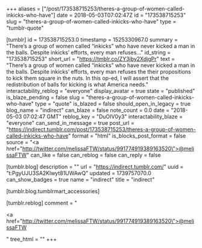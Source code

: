 +++
aliases = ["/post/173538715253/theres-a-group-of-women-called-inkicks-who-have"]
date = 2018-05-03T07:02:47Z
id = "173538715253"
slug = "theres-a-group-of-women-called-inkicks-who-have"
type = "tumblr-quote"

[tumblr]
id = 173538715253.0
timestamp = 1525330967.0
summary = "There’s a group of women called “inkicks” who have never kicked a man in the balls. Despite inkicks’ efforts, every man refuses..."
id_string = "173538715253"
short_url = "https://tmblr.co/ZY3jby2XdjgPr"
text = "There&rsquo;s a group of women called &ldquo;inkicks&rdquo; who have never kicked a man in the balls. Despite inkicks&rsquo; efforts, every man refuses the their propositions to kick them square in the nuts. In this op-ed, I will assert that the redistribution of balls for kicking is what America needs."
interactability_reblog = "everyone"
display_avatar = true
state = "published"
is_blaze_pending = false
slug = "theres-a-group-of-women-called-inkicks-who-have"
type = "quote"
is_blazed = false
should_open_in_legacy = true
blog_name = "indirect"
can_blaze = false
note_count = 0.0
date = "2018-05-03 07:02:47 GMT"
reblog_key = "DuOIV0y3"
interactability_blaze = "everyone"
can_send_in_message = true
post_url = "https://indirect.tumblr.com/post/173538715253/theres-a-group-of-women-called-inkicks-who-have"
format = "html"
is_blocks_post_format = false
source = "<a href=\"http://twitter.com/melissaFTW/status/991774919389163520\">@melissaFTW</a>"
can_like = false
can_reblog = false
can_reply = false

[tumblr.blog]
description = ""
url = "https://indirect.tumblr.com/"
uuid = "t:PgyUJU3SA2Klwyt81UWAwQ"
updated = 1739757070.0
can_show_badges = true
name = "indirect"
title = "indirect"

[tumblr.blog.tumblrmart_accessories]

[tumblr.reblog]
comment = "<p><a href=\"http://twitter.com/melissaFTW/status/991774919389163520\">@melissaFTW</a></p>"
tree_html = ""
+++
